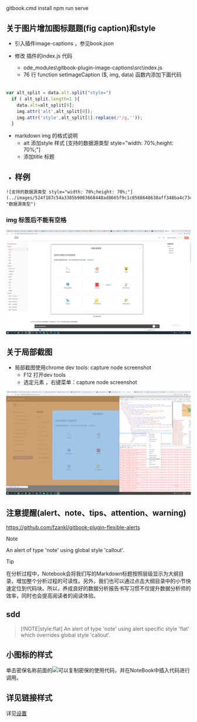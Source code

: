 ##  
gitbook.cmd install
npm run serve

## 关于图片增加图标题题(fig caption)和style


- 引入插件image-captions  ，参见book.json

- 修改 插件的index.js 代码
  - ode_modules\gitbook-plugin-image-captions\src\index.js
  - 76 行 function setImageCaption ($, img, data)  函数内添加下面代码

```js

var alt_split = data.alt.split("style=")
  if ( alt_split.length>1 ){
    data.alt=alt_split[0];
    img.attr('alt',alt_split[0]);
    img.attr('style',alt_split[1].replace(/"/g,''));
  }

```

- markdown img 的格式说明
  -  alt 添加style 样式  [支持的数据源类型 style="width: 70%;height: 70%;"]
  -  添加title 标题
-  样例
   -  
```
![支持的数据源类型 style="width: 70%;height: 70%;"](../images/524f187c54a3385b9003668448ad8665f9c1c0568648638aff348ba4c734b09a.png "数据源类型")
```

### img 标签后不能有空格


![图 6](images/ea70d5ee82706785e8932fb506d8aef6f1da3a82b8dc10ab06d3b1c9331680bb.png)  


## 关于局部截图 
- 局部截图使用chrome dev tools: capture node screenshot
  - F12 打开dev tools
  - 选定元素 ，右键菜单：capture node screenshot


![图 9](images/120c06e571a1a3b89bd3afaf1ff917b1c7dd53707ae06a0fdc77d9196084fe07.png)  


## 注意提醒(alert、note、tips、attention、warning)
https://github.com/fzankl/gitbook-plugin-flexible-alerts

> [!NOTE]
> An alert of type 'note' using global style 'callout'.


> [!Tip]
> 在分析过程中，Notebook会将我们写的Markdown标题按照层级显示为大纲目录，增加整个分析过程的可读性。另外，我们也可以通过点击大纲目录中的小节快速定位到代码块。所以，养成良好的数据分析报告书写习惯不仅提升数据分析师的效率，同时也会提高阅读者的阅读体验。

## sdd

> [!NOTE|style:flat]
> An alert of type 'note' using alert specific style 'flat' which overrides global style 'callout'.


## 小图标的样式

<p>单击密保名称前面的<img src="../images/%E5%A4%8D%E5%88%B6icon.png"  style="display: inline-block;" />可以复制密保的使用代码，并在NoteBook中插入代码进行调用。</p>


## 详见链接样式
详见<a href="./WorkSpace/Files.md" title="设置">设置</a>
